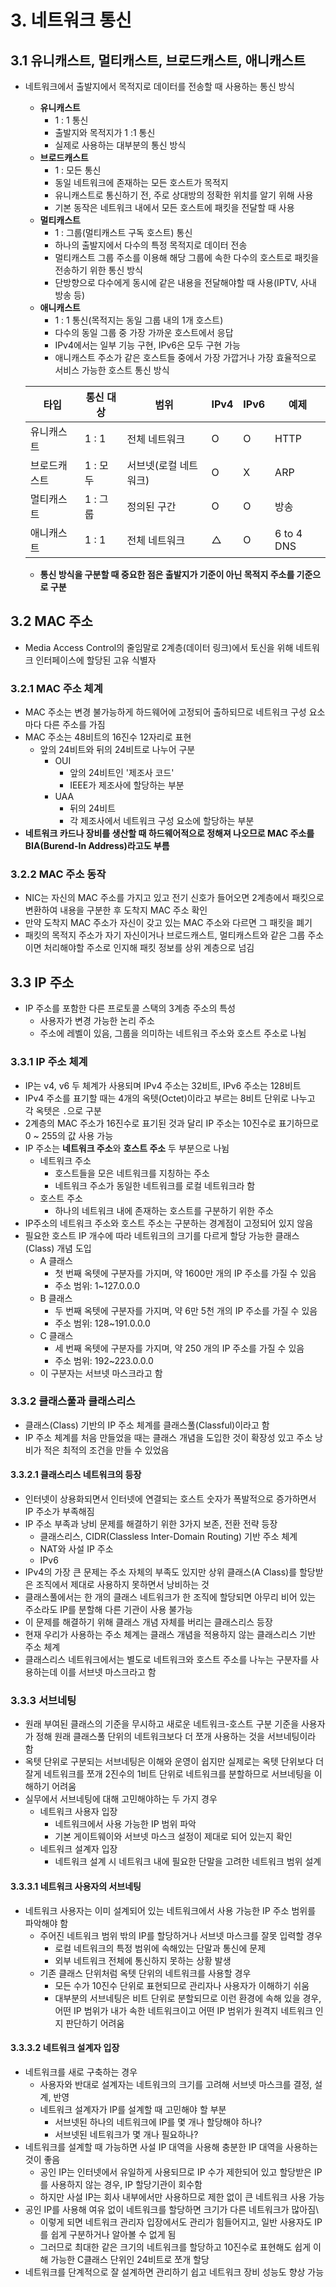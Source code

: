 # 3. 네트워크 통신

## 3.1 유니캐스트, 멀티캐스트, 브로드캐스트, 애니캐스트

- 네트워크에서 출발지에서 목적지로 데이터를 전송할 때 사용하는 통신 방식

  - **유니캐스트**
    - 1 : 1 통신
    - 출발지와 목적지가 1 :1 통신
    - 실제로 사용하는 대부분의 통신 방식
  - **브로드캐스트**
    - 1 : 모든 통신
    - 동일 네트워크에 존재하는 모든 호스트가 목적지
    - 유니캐스트로 통신하기 전, 주로 상대방의 정확한 위치를 알기 위해 사용
    - 기본 동작은 네트워크 내에서 모든 호스트에 패킷을 전달할 때 사용
  - **멀티캐스트**
    - 1 : 그룹(멀티캐스트 구독 호스트) 통신
    - 하나의 출발지에서 다수의 특정 목적지로 데이터 전송
    - 멀티캐스트 그룹 주소를 이용해 해당 그룹에 속한 다수의 호스트로 패킷을 전송하기 위한 통신 방식
    - 단방향으로 다수에게 동시에 같은 내용을 전달해야할 때 사용(IPTV, 사내 방송 등)
  - **애니캐스트**
    - 1 : 1  통신(목적지는 동일 그룹 내의 1개 호스트)
    - 다수의 동일 그룹 중 가장 가까운 호스트에서 응답
    - IPv4에서는 일부 기능 구현, IPv6은 모두 구현 가능
    - 애니캐스트 주소가 같은 호스트들 중에서 가장 가깝거나 가장 효율적으로 서비스 가능한 호스트 통신 방식

  | 타입         | 통신 대상 | 범위                  | IPv4 | IPv6 | 예제       |
  | ------------ | --------- | --------------------- | ---- | ---- | ---------- |
  | 유니캐스트   | 1 : 1     | 전체 네트워크         | O    | O    | HTTP       |
  | 브로드캐스트 | 1 : 모두  | 서브넷(로컬 네트워크) | O    | X    | ARP        |
  | 멀티캐스트   | 1 : 그룹  | 정의된 구간           | O    | O    | 방송       |
  | 애니캐스트   | 1 : 1     | 전체 네트워크         | △    | O    | 6 to 4 DNS |

  - **통신 방식을 구분할 때 중요한 점은 출발지가 기준이 아닌 목적지 주소를 기준으로 구분**

## 3.2 MAC 주소

- Media Access Control의 줄임말로 2계층(데이터 링크)에서 토신을 위해 네트워크 인터페이스에 할당된 고유 식별자

### 3.2.1 MAC 주소 체계

- MAC 주소는 변경 불가능하게 하드웨어에 고정되어 출하되므로 네트워크 구성 요소마다 다른 주소를 가짐
- MAC 주소는 48비트의 16진수 12자리로 표현
  - 앞의 24비트와 뒤의 24비트로 나누어 구분
    - OUI
      - 앞의 24비트인 '제조사 코드'
      - IEEE가 제조사에 할당하는 부분
    - UAA
      - 뒤의 24비트
      - 각 제조사에서 네트워크 구성 요소에 할당하는 부분
- **네트워크 카드나 장비를 생산할 때 하드웨어적으로 정해져 나오므로 MAC 주소를 BIA(Burend-In Address)라고도 부름**

### 3.2.2 MAC 주소 동작

- NIC는 자신의 MAC 주소를 가지고 있고 전기 신호가 들어오면 2계층에서 패킷으로 변환하여 내용을 구분한 후 도착지 MAC 주소 확인
- 만약 도착지 MAC 주소가 자신이 갖고 있는 MAC 주소와 다르면 그 패킷을 폐기
- 패킷의 목적지 주소가 자기 자신이거나 브로드캐스트, 멀티캐스트와 같은 그룹 주소이면 처리해야할 주소로 인지해 패킷 정보를 상위 계층으로 넘김

## 3.3 IP 주소

- IP 주소를 포함한 다른 프로토콜 스택의 3계층 주소의 특성
  - 사용자가 변경 가능한 논리 주소
  - 주소에 레벨이 있음, 그룹을 의미하는 네트워크 주소와 호스트 주소로 나뉨

### 3.3.1 IP 주소 체계

- IP는 v4, v6 두 체계가 사용되며 IPv4 주소는 32비트, IPv6 주소는 128비트
- IPv4 주소를 표기할 때는 4개의 옥텟(Octet)이라고 부르는 8비트 단위로 나누고 각 옥텟은 `.`으로 구분
- 2계층의 MAC 주소가 16진수로 표기된 것과 달리 IP 주소는 10진수로 표기하므로 0 ~ 255의 값 사용 가능
- IP 주소는 **네트워크 주소**와 **호스트 주소** 두 부분으로 나뉨
  - 네트워크 주소
    - 호스트들을 모은 네트워크를 지칭하는 주소
    - 네트워크 주소가 동일한 네트워크를 로컬 네트워크라 함
  - 호스트 주소
    - 하나의 네트워크 내에 존재하는 호스트를 구분하기 위한 주소
- IP주소의 네트워크 주소와 호스트 주소는 구분하는 경계점이 고정되어 있지 않음
- 필요한 호스트 IP 개수에 따라 네트워크의 크기를 다르게 할당 가능한 클래스(Class) 개념 도입
  - A 클래스
    - 첫 번째 옥텟에 구분자를 가지며, 약 1600만 개의 IP 주소를 가질 수 있음
    - 주소 범위: 1~127.0.0.0 
  - B 클래스
    - 두 번째 옥텟에 구분자를 가지며, 약 6만 5천 개의 IP 주소를 가질 수 있음
    - 주소 범위: 128~191.0.0.0
  - C 클래스
    - 세 번째 옥텟에 구분자를 가지며, 약 250 개의 IP 주소를 가질 수 있음
    - 주소 범위: 192~223.0.0.0
  - 이 구분자는 서브넷 마스크라고 함

### 3.3.2 클래스풀과 클래스리스

- 클래스(Class) 기반의 IP 주소 체계를 클래스풀(Classful)이라고 함
- IP 주소 체계를 처음 만들었을 때는 클래스 개념을 도입한 것이 확장성 있고 주소 낭비가 적은 최적의 조건을 만들 수 있었음

#### 3.3.2.1 클래스리스 네트워크의 등장

- 인터넷이 상용화되면서 인터넷에 연결되는 호스트 숫자가 폭발적으로 증가하면서 IP 주소가 부족해짐
- IP 주소 부족과 낭비 문제를 해결하기 위한 3가지 보존, 전환 전략 등장
  - 클래스리스, CIDR(Classless Inter-Domain Routing) 기반 주소 체계
  - NAT와 사설 IP 주소
  - IPv6
- IPv4의 가장 큰 문제는 주소 자체의 부족도 있지만 상위 클래스(A Class)를 할당받은 조직에서 제대로 사용하지 못하면서 낭비하는 것
- 클래스풀에서는 한 개의 클래스 네트워크가 한 조직에 할당되면 아무리 비어 있는 주소라도 IP를 분할해 다른 기관이 사용 불가능
- 이 문제를 해결하기 위해 클래스 개념 자체를 버리는 클래스리스 등장
- 현재 우리가 사용하는 주소 체계는 클래스 개념을 적용하지 않는 클래스리스 기반 주소 체계
- 클래스리스 네트워크에서는 별도로 네트워크와 호스트 주소를 나누는 구분자를 사용하는데 이를 서브넷 마스크라고 함

### 3.3.3 서브네팅

- 원래 부여된 클래스의 기준을 무시하고 새로운 네트워크-호스트 구분 기준을 사용자가 정해 원래 클래스풀 단위의 네트워크보다 더 쪼개 사용하는 것을 서브네팅이라 함
- 옥텟 단위로 구분되는 서브네팅은 이해와 운영이 쉽지만 실제로는 옥텟 단위보다 더 잘게 네트워크를 쪼개 2진수의 1비트 단위로 네트워크를 분할하므로 서브네팅을 이해하기 어려움
- 실무에서 서브네팅에 대해 고민해야하는  두 가지 경우
  - 네트워크 사용자 입장
    - 네트워크에서 사용 가능한 IP 범위 파악
    - 기본 게이트웨이와 서브넷 마스크 설정이 제대로  되어 있는지 확인
  - 네트워크 설계자 입장
    - 네트워크 설계 시 네트워크 내에 필요한 단말을 고려한 네트워크 범위 설계

#### 3.3.3.1 네트워크 사용자의 서브네팅

- 네트워크 사용자는 이미 설계되어 있는 네트워크에서 사용 가능한 IP 주소 범위를 파악해야 함
  - 주어진 네트워크 범위 밖의 IP를 할당하거나 서브넷 마스크를 잘못 입력할 경우
    - 로컬 네트워크의 특정 범위에 속해있는 단말과 통신에 문제
    - 외부 네트워크 전체에 통신하지 못하는 상황 발생
  - 기존 클래스 단위처럼 옥텟 단위의 네트워크를 사용할 경우
    - 모든 수가 10진수 단위로 표현되므로 관리자나 사용자가 이해하기 쉬움
    - 대부분의 서브네팅은 비트 단위로 분할되므로 이런 환경에 속해 있을 경우, 어떤 IP 범위가 내가 속한 네트워크이고 어떤 IP 범위가 원격지 네트워크 인지 판단하기 어려움

#### 3.3.3.2 네트워크 설계자 입장

- 네트워크를 새로 구축하는 경우
  - 사용자와 반대로 설계자는 네트워크의 크기를 고려해 서브넷 마스크를 결정, 설계, 반영
  - 네트워크 설계자가 IP를 설계할 때 고민해야 할 부분
    - 서브넷된 하나의 네트워크에 IP를 몇 개나 할당해야 하나?
    - 서브넷된 네트워크가 몇 개나 필요하나?
- 네트워크를 설계할 때 가능하면 사설 IP 대역을 사용해 충분한 IP 대역을 사용하는 것이 좋음
  - 공인 IP는 인터넷에서 유일하게 사용되므로 IP 수가 제한되어 있고 할당받은 IP를 사용하지 않는 경우, IP 할당기관이 회수함
  - 하지만 사설 IP는 회사 내부에서만 사용하므로 제한 없이 큰 네트워크 사용 가능
- 공인 IP를 사용해 여유 없이 네트워크를 할당하면 크기가 다른 네트워크가 많아짐\
  - 이렇게 되면 네트워크 관리자 입장에서도 관리가 힘들어지고, 일반 사용자도 IP를 쉽게 구분하거나 알아볼 수 없게 됨
  - 그러므로 최대한 같은 크기의 네트워크를 할당하고 10진수로 표현해도 쉽게 이해 가능한 C클래스 단위인 24비트로 쪼개 할당
- 네트워크를 단계적으로 잘 설계하면 관리하기 쉽고 네트워크 장비 성능도 향상 가능

